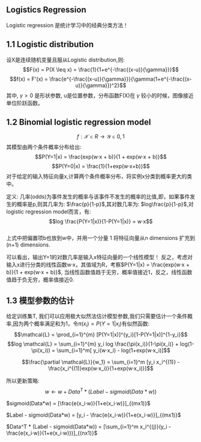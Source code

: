 ## Logistics Regression
Logistic regression 是统计学习中的经典分类方法！

## 1.1 Logistic distribution
设X是连续随机变量且服从Logistic distribution,则:
$$F(x) = P(X \leq x) = \frac{1}{1+e^{-\frac{(x-u)}{\gamma}}}$$
$$f(x) = F'(x) = \frac{e^{-\frac{(x-u)}{\gamma}}}{\gamma(1+e^{-\frac{(x-u)}{\gamma}})^2}$$
其中, $\gamma > 0$ 是形状参数, u是位置参数，分布函数F(X)在 $\gamma$ 较小的时候，图像接近单位阶跃函数。

## 1.2 Binomial logistic regression model
$$f:\mathcal{X}\in R \to \mathcal{Y} \in {0,1}$$
其模型由两个条件概率分布给出:
$$P(Y=1|x) = \frac{exp(w·x + b)}{1 + exp(w·x + b)}$$
$$P(Y=0|x) = \frac{1}{1+exp(w·x+b)}$$
对于给定的输入特征向量x,计算两个条件概率分布，将实例x分类到概率更大的类中。

定义: 几率(odds)为事件发生的概率与该事件不发生的概率的比值,即，如果事件发生的概率是p,则其几率为: $\frac{p}{1-p}$,其对数几率为: $log\frac{p}{1-p}$,对logistic regression model而言，有:
$$log \frac{P(Y=1|x)}{1-P(Y=1|x)} = w·x$$  
上式中把偏置项b也放到w中，并用一个分量 1 将特征向量从n dimensions 扩充到 (n+1) dimensions.

可以看出，输出Y=1的对数几率是输入x特征向量的一个线性模型！ 反之，考虑对输入x进行分类的线性函数w·x，其值域为R，考察$P(Y=1|x) = \frac{exp(w·x + b)}{1 + exp(w·x + b)}$, 当线性函数值趋于无穷，概率值接近1，反之，线性函数值趋于负无穷，概率值接近0.

## 1.3 模型参数的估计
给定训练集T, 我们可以应用极大似然法估计模型参数,我们只需要估计一个条件概率,因为两个概率满足和为1，令$\pi(x_i) = P(Y=1|x_i)$有似然函数:
$$\mathcal{L} = \prod_{i=1}^{m} [P(Y=1|x)]^{y_i}[1-P(Y=1|x)]^{1-y_i}$$
$$log \mathcal{L} = \sum_{i=1}^{m} y_i log \frac{\pi(x_i)}{1-\pi(x_i)} + log(1-\pi(x_i)) = \sum_{i=1}^m[ y_i(w·x_i) - log(1+exp(w·x_i)]$$

$$\frac{\partial \mathcal{L}}{w_1} = \sum_{i=1}^m [y_i x_i^{(1)} - \frac{x_i^{(1)}exp(w·x_i)}{1+exp(w·x_i)}]$$

所以更新策略:
$$w \leftarrow  w + Data^T * (Label - sigmoid(Data * w))$$

$sigmoid(Data*w) = [\frac{e(x_i·w)}{1+e(x_i·w)}]_{(mx1)}$

$Label - sigmoid(Data*w) = [y_i - \frac{e(x_i·w)}{1+e(x_i·w)}]_{(mx1)}$

$Data^T * (Label - sigmoid(Data*w)) = [\sum_{i=1}^m x_i^{(j)}(y_i - \frac{e(x_i·w)}{1+e(x_i·w)})]_{(nx1)}$
